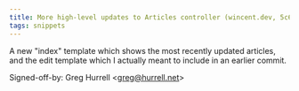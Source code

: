 ```yaml
---
title: More high-level updates to Articles controller (wincent.dev, 5c6888e)
tags: snippets
---
```


A new "index" template which shows the most recently updated articles, and the edit template which I actually meant to include in an earlier commit.

Signed-off-by: Greg Hurrell &lt;greg@hurrell.net&gt;
